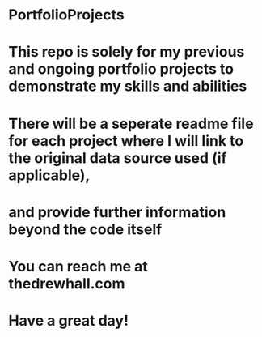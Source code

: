 # PortfolioProjects

# This repo is solely for my previous and ongoing portfolio projects to demonstrate my skills and abilities

# There will be a seperate readme file for each project where I will link to the original data source used (if applicable),
# and provide further information beyond the code itself

# You can reach me at thedrewhall.com


# Have a great day!
